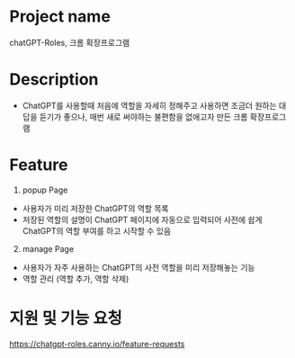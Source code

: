 
# Project name
chatGPT-Roles, 크롬 확장프로그램

# Description
* ChatGPT를 사용할때 처음에 역할을 자세히 정해주고 사용하면 조금더 원하는 대답을 듣기가 좋으나, 매번 새로 써야하는 불편함을 없애고자 만든 크롬 확장프로그램

# Feature
1. popup Page
* 사용자가 미리 저장한 ChatGPT의 역할 목록
* 저장된 역할의 설명이 ChatGPT 페이지에 자동으로 입력되어 사전에 쉽게 ChatGPT의 역할 부여를 하고 시작할 수 있음

2. manage Page
* 사용자가 자주 사용하는 ChatGPT의 사전 역할을 미리 저장해놓는 기능
* 역할 관리 (역할 추가, 역할 삭제)

# 지원 및 기능 요청
https://chatgpt-roles.canny.io/feature-requests
